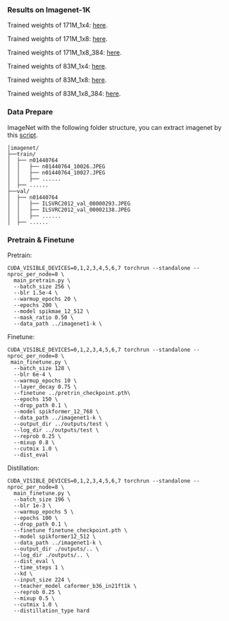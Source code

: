### Results on Imagenet-1K

Trained weights of 171M_1x4: [here](https://drive.google.com/file/d/1sJAjirbjVaB7gLSybvy2Xz2wwQl6gZk7/view?usp=sharing).

Trained weights of 171M_1x8: [here](https://drive.google.com/file/d/18bcS2jQD41JyoJAW9lhZOkTgUb79uShf/view?usp=sharing).

Trained weights of  171M_1x8_384: [here](https://drive.google.com/file/d/1ooNGJRTi869e0ApZm8Oc84Mq02uXXyA8/view?usp=sharing).


Trained weights of 83M_1x4: [here](https://drive.google.com/file/d/1f9pFflYcMacnYJc2u8cHcgMqdibv8wAO/view?usp=sharing).

Trained weights of 83M_1x8: [here](https://drive.google.com/file/d/1sh4F9LWFbKIgIVa2u0QaixBWIcbDZ7h_/view?usp=sharing).

Trained weights of  83M_1x8_384: [here]().

### Data Prepare

ImageNet with the following folder structure, you can extract imagenet by this [script](https://gist.github.com/BIGBALLON/8a71d225eff18d88e469e6ea9b39cef4).

```shell
│imagenet/
├──train/
│  ├── n01440764
│  │   ├── n01440764_10026.JPEG
│  │   ├── n01440764_10027.JPEG
│  │   ├── ......
│  ├── ......
├──val/
│  ├── n01440764
│  │   ├── ILSVRC2012_val_00000293.JPEG
│  │   ├── ILSVRC2012_val_00002138.JPEG
│  │   ├── ......
│  ├── ......
```

### Pretrain & Finetune

Pretrain:

```shell
CUDA_VISIBLE_DEVICES=0,1,2,3,4,5,6,7 torchrun --standalone --nproc_per_node=8 \
  main_pretrain.py \
  --batch_size 256 \
  --blr 1.5e-4 \
  --warmup_epochs 20 \
  --epochs 200 \
  --model spikmae_12_512 \
  --mask_ratio 0.50 \
  --data_path ../imagenet1-k \
```

Finetune:

```shell
CUDA_VISIBLE_DEVICES=0,1,2,3,4,5,6,7 torchrun --standalone --nproc_per_node=8 \
 main_finetune.py \
  --batch_size 128 \
  --blr 6e-4 \
  --warmup_epochs 10 \
  --layer_decay 0.75 \
  --finetune ../pretrin_checkpoint.pth\
  --epochs 150 \
  --drop_path 0.1 \
  --model spikformer_12_768 \
  --data_path ../imagenet1-k \
  --output_dir ../outputs/test \
  --log_dir ../outputs/test \
  --reprob 0.25 \
  --mixup 0.8 \
  --cutmix 1.0 \
  --dist_eval
```

Distillation:
```shell
CUDA_VISIBLE_DEVICES=0,1,2,3,4,5,6,7 torchrun --standalone --nproc_per_node=8 \
  main_finetune.py \
  --batch_size 196 \
  --blr 1e-3 \
  --warmup_epochs 5 \
  --epochs 100 \
  --drop_path 0.1 \
  --finetune finetune_checkpoint.pth \
  --model spikformer12_512 \
  --data_path ../imagenet1-k \
  --output_dir ./outputs/.. \
  --log_dir ./outputs/.. \
  --dist_eval \
  --time_steps 1 \
  --kd \
  --input_size 224 \
  --teacher_model caformer_b36_in21ft1k \
  --reprob 0.25 \
  --mixup 0.5 \
  --cutmix 1.0 \
  --distillation_type hard 
```



